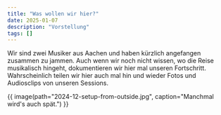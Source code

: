 ```yaml
---
title: "Was wollen wir hier?"
date: 2025-01-07
description: "Vorstellung"
tags: []
---
```


Wir sind zwei Musiker aus Aachen und haben kürzlich angefangen zusammen zu jammen.
Auch wenn wir noch nicht wissen, wo die Reise musikalisch hingeht, dokumentieren wir hier mal unseren Fortschritt.
Wahrscheinlich teilen wir hier auch mal hin und wieder Fotos und Audiosclips von unseren Sessions.

{{ image(path="2024-12-setup-from-outside.jpg", caption="Manchmal wird's auch spät.") }}
